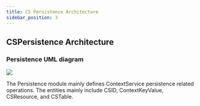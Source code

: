 ```yaml
---
title: CS Persistence Architecture
sidebar_position: 3
---
```


## **CSPersistence Architecture**

### Persistence UML diagram

![](/Images/Architecture/Public_Enhancement_Service/ContextService/linkis-contextservice-persistence-01.png)


The Persistence module mainly defines ContextService persistence related operations. The entities mainly include CSID, ContextKeyValue, CSResource, and CSTable.